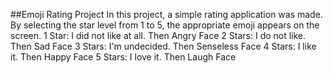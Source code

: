 ##Emoji Rating Project
In this project, a simple rating application was made. By selecting the star level from 1 to 5, the appropriate emoji appears on the screen.
1 Star: I did not like at all. Then Angry Face
2 Stars: I do not like. Then Sad Face
3 Stars: I'm undecided. Then Senseless Face
4 Stars: I like it. Then Happy Face
5 Stars: I love it. Then Laugh Face

